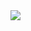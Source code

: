 
<a href="https://www.textualize.io">
<picture>
  <source media="(prefers-color-scheme: dark)" srcset="https://user-images.githubusercontent.com/554369/235364765-2d37b7de-fde8-4a20-bcd9-09412cddc3c9.png">
  <img src="https://user-images.githubusercontent.com/554369/235365090-95ac1da3-6a2b-4dde-b755-cb87b3f2041f.png">
</picture>
</a>


